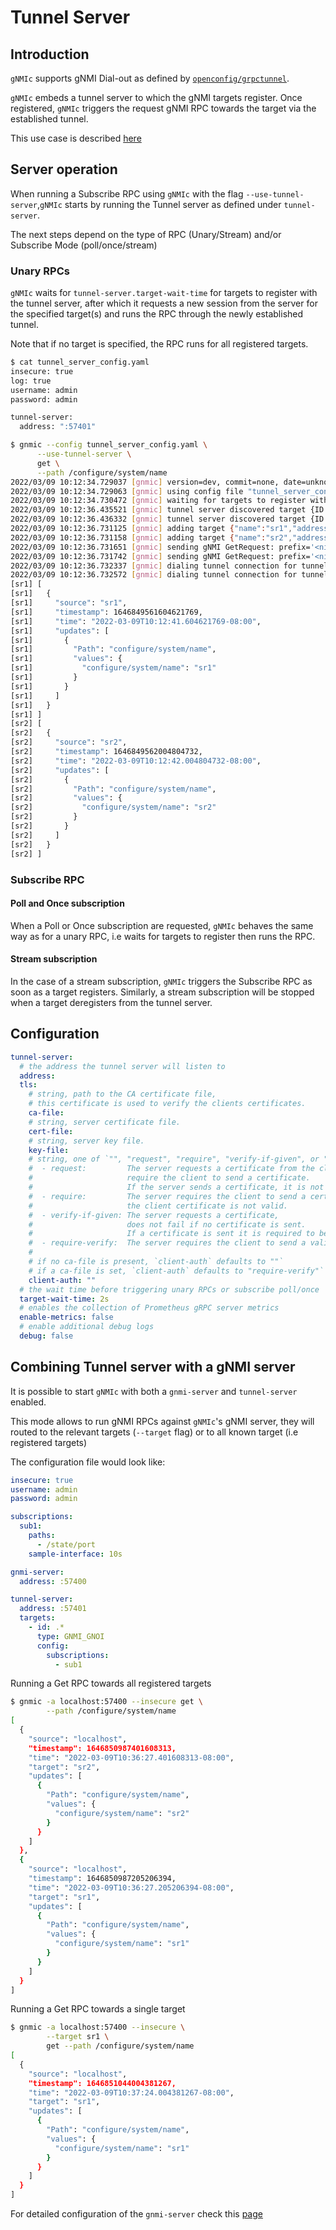 # Tunnel Server

## Introduction

`gNMIc` supports gNMI Dial-out as defined by [`openconfig/grpctunnel`](https://github.com/openconfig/grpctunnel).

`gNMIc` embeds a tunnel server to which the gNMI targets register. Once registered, `gNMIc` triggers the request gNMI RPC towards the target via the established tunnel.

This use case is described [here](https://github.com/openconfig/reference/blob/master/rpc/gnmi/gnmignoissh-dialout-grpctunnel.md#gnmi-collector-with-embedded-tunnel-server)

## Server operation

When running a Subscribe RPC using `gNMIc` with the flag `--use-tunnel-server`,`gNMIc` starts by running the Tunnel server as defined under `tunnel-server`.

The next steps depend on the type of RPC (Unary/Stream) and/or Subscribe Mode (poll/once/stream)

### Unary RPCs

`gNMIc` waits for `tunnel-server.target-wait-time` for targets to register with the tunnel server, after which it requests a new session from the server for the specified target(s) and runs the RPC through the newly established tunnel.

Note that if no target is specified, the RPC runs for all registered targets.

```bash
$ cat tunnel_server_config.yaml
insecure: true
log: true
username: admin
password: admin

tunnel-server:
  address: ":57401"
```

```bash
$ gnmic --config tunnel_server_config.yaml \
      --use-tunnel-server \
      get \
      --path /configure/system/name
2022/03/09 10:12:34.729037 [gnmic] version=dev, commit=none, date=unknown, gitURL=, docs=https://gnmic.openconfig.net
2022/03/09 10:12:34.729063 [gnmic] using config file "tunnel_server_config.yaml"
2022/03/09 10:12:34.730472 [gnmic] waiting for targets to register with the tunnel server...
2022/03/09 10:12:36.435521 [gnmic] tunnel server discovered target {ID:sr1 Type:GNMI_GNOI}
2022/03/09 10:12:36.436332 [gnmic] tunnel server discovered target {ID:sr2 Type:GNMI_GNOI}
2022/03/09 10:12:36.731125 [gnmic] adding target {"name":"sr1","address":"sr1","username":"admin","password":"admin","timeout":10000000000,"insecure":true,"skip-verify":false,"subscriptions":["sub1"],"retry-timer":10000000000,"log-tls-secret":false,"gzip":false,"token":""}
2022/03/09 10:12:36.731158 [gnmic] adding target {"name":"sr2","address":"sr2","username":"admin","password":"admin","timeout":10000000000,"insecure":true,"skip-verify":false,"subscriptions":["sub1"],"retry-timer":10000000000,"log-tls-secret":false,"gzip":false,"token":""}
2022/03/09 10:12:36.731651 [gnmic] sending gNMI GetRequest: prefix='<nil>', path='[elem:{name:"configure"}  elem:{name:"system"}  elem:{name:"name"}]', type='ALL', encoding='JSON', models='[]', extension='[]' to sr1
2022/03/09 10:12:36.731742 [gnmic] sending gNMI GetRequest: prefix='<nil>', path='[elem:{name:"configure"}  elem:{name:"system"}  elem:{name:"name"}]', type='ALL', encoding='JSON', models='[]', extension='[]' to sr2
2022/03/09 10:12:36.732337 [gnmic] dialing tunnel connection for tunnel target "sr2"
2022/03/09 10:12:36.732572 [gnmic] dialing tunnel connection for tunnel target "sr1"
[sr1] [
[sr1]   {
[sr1]     "source": "sr1",
[sr1]     "timestamp": 1646849561604621769,
[sr1]     "time": "2022-03-09T10:12:41.604621769-08:00",
[sr1]     "updates": [
[sr1]       {
[sr1]         "Path": "configure/system/name",
[sr1]         "values": {
[sr1]           "configure/system/name": "sr1"
[sr1]         }
[sr1]       }
[sr1]     ]
[sr1]   }
[sr1] ]
[sr2] [
[sr2]   {
[sr2]     "source": "sr2",
[sr2]     "timestamp": 1646849562004804732,
[sr2]     "time": "2022-03-09T10:12:42.004804732-08:00",
[sr2]     "updates": [
[sr2]       {
[sr2]         "Path": "configure/system/name",
[sr2]         "values": {
[sr2]           "configure/system/name": "sr2"
[sr2]         }
[sr2]       }
[sr2]     ]
[sr2]   }
[sr2] ]
```

### Subscribe RPC

#### Poll and Once subscription

When a Poll or Once subscription are requested, `gNMIc` behaves the same way as for a unary RPC, i.e waits for targets to register then runs the RPC.

#### Stream subscription

In the case of a stream subscription, `gNMIc` triggers the Subscribe RPC as soon as a target registers.
Similarly, a stream subscription will be stopped when a target deregisters from the tunnel server.

## Configuration

```yaml
tunnel-server:
  # the address the tunnel server will listen to
  address:
  tls:
    # string, path to the CA certificate file,
    # this certificate is used to verify the clients certificates.
    ca-file:
    # string, server certificate file.
    cert-file:
    # string, server key file.
    key-file:
    # string, one of `"", "request", "require", "verify-if-given", or "require-verify" 
    #  - request:         The server requests a certificate from the client but does not 
    #                     require the client to send a certificate. 
    #                     If the server sends a certificate, it is not required to be valid.
    #  - require:         The server requires the client to send a certificate and fails if 
    #                     the client certificate is not valid.
    #  - verify-if-given: The server requests a certificate, 
    #                     does not fail if no certificate is sent. 
    #                     If a certificate is sent it is required to be valid.
    #  - require-verify:  The server requires the client to send a valid certificate.
    #
    # if no ca-file is present, `client-auth` defaults to ""`
    # if a ca-file is set, `client-auth` defaults to "require-verify"`
    client-auth: ""
  # the wait time before triggering unary RPCs or subscribe poll/once
  target-wait-time: 2s
  # enables the collection of Prometheus gRPC server metrics
  enable-metrics: false
  # enable additional debug logs
  debug: false
```

## Combining Tunnel server with a gNMI server

It is possible to start `gNMIc` with both a `gnmi-server` and `tunnel-server` enabled.

This mode allows to run gNMI RPCs against `gNMIc`'s gNMI server, they will routed to the relevant targets (`--target` flag) or to all known target (i.e registered targets)

The configuration file would look like:

```yaml
insecure: true
username: admin
password: admin

subscriptions:
  sub1:
    paths:
      - /state/port
    sample-interface: 10s

gnmi-server:
  address: :57400

tunnel-server:
  address: :57401
  targets:
    - id: .*
      type: GNMI_GNOI
      config:
        subscriptions:
          - sub1
```

Running a Get RPC towards all registered targets

```bash
$ gnmic -a localhost:57400 --insecure get \
        --path /configure/system/name
[
  {
    "source": "localhost",
    "timestamp": 1646850987401608313,
    "time": "2022-03-09T10:36:27.401608313-08:00",
    "target": "sr2",
    "updates": [
      {
        "Path": "configure/system/name",
        "values": {
          "configure/system/name": "sr2"
        }
      }
    ]
  },
  {
    "source": "localhost",
    "timestamp": 1646850987205206394,
    "time": "2022-03-09T10:36:27.205206394-08:00",
    "target": "sr1",
    "updates": [
      {
        "Path": "configure/system/name",
        "values": {
          "configure/system/name": "sr1"
        }
      }
    ]
  }
]
```

Running a Get RPC towards a single target

```bash
$ gnmic -a localhost:57400 --insecure \
        --target sr1 \
        get --path /configure/system/name
[
  {
    "source": "localhost",
    "timestamp": 1646851044004381267,
    "time": "2022-03-09T10:37:24.004381267-08:00",
    "target": "sr1",
    "updates": [
      {
        "Path": "configure/system/name",
        "values": {
          "configure/system/name": "sr1"
        }
      }
    ]
  }
]
```

For detailed configuration of the `gnmi-server` check this [page](./gnmi_server.md)
